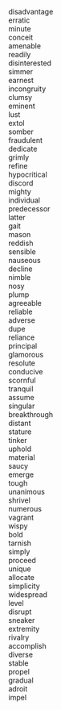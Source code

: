 disadvantage  
erratic  
minute  
conceit  
amenable  
readily  
disinterested  
simmer  
earnest  
incongruity  
clumsy  
eminent  
lust  
extol  
somber  
fraudulent  
dedicate  
grimly  
refine  
hypocritical  
discord  
mighty  
individual  
predecessor  
latter  
gait  
mason  
reddish  
sensible  
nauseous  
decline  
nimble  
nosy  
plump  
agreeable  
reliable  
adverse  
dupe  
reliance  
principal  
glamorous  
resolute  
conducive  
scornful  
tranquil  
assume  
singular  
breakthrough  
distant  
stature  
tinker  
uphold  
material  
saucy  
emerge  
tough  
unanimous  
shrivel  
numerous  
vagrant  
wispy  
bold  
tarnish  
simply  
proceed  
unique  
allocate  
simplicity  
widespread  
level  
disrupt  
sneaker  
extremity  
rivalry  
accomplish  
diverse  
stable  
propel  
gradual  
adroit  
impel  
